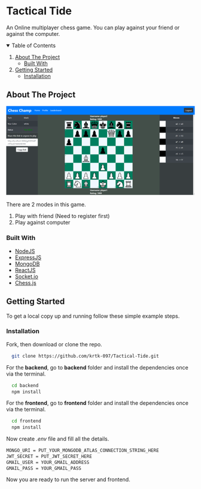 # Tactical Tide
An Online multiplayer chess game. You can play against your friend or against the computer.

<details open="open">
  <summary>Table of Contents</summary>
  <ol>
    <li>
      <a href="#about-the-project">About The Project</a>
      <ul>
        <li><a href="#built-with">Built With</a></li>
      </ul>
    </li>
    <li>
      <a href="#getting-started">Getting Started</a>
      <ul>
        <li><a href="#installation">Installation</a></li>
      </ul>
    </li>
  </ol>
</details>

## About The Project

![product-screenshot](https://github.com/krtk-097/Tactical-Tide/blob/main/backend/images/chess1.png)

There are 2 modes in this game.<br />
 1. Play with friend (Need to register first)<br />
 2. Play against computer<br />


### Built With

* [NodeJS](https://nodejs.org/en/)
* [ExpressJS](https://expressjs.com/)
* [MongoDB](https://www.mongodb.com/1)
* [ReactJS](https://reactjs.org/)
* [Socket.io](https://socket.io/)
* [Chess.js](https://github.com/jhlywa/chess.js)

<!-- GETTING STARTED -->
## Getting Started

To get a local copy up and running follow these simple example steps.

### Installation

Fork, then download or clone the repo.
```bash
  git clone https://github.com/krtk-097/Tactical-Tide.git
```

For the **backend**, go to **backend** folder and install the dependencies once via the terminal.
```bash
  cd backend
  npm install
```

For the **frontend**, go to **frontend** folder and install the dependencies once via the terminal.

```bash
  cd frontend
  npm install
```

Now create *.env* file and fill all the details.
```env
MONGO_URI = PUT_YOUR_MONGODB_ATLAS_CONNECTION_STRING_HERE
JWT_SECRET = PUT_JWT_SECRET_HERE
GMAIL_USER = YOUR_GMAIL_ADDRESS
GMAIL_PASS = YOUR_GMAIL_PASS
```

Now you are ready to run the server and frontend.
<br />



